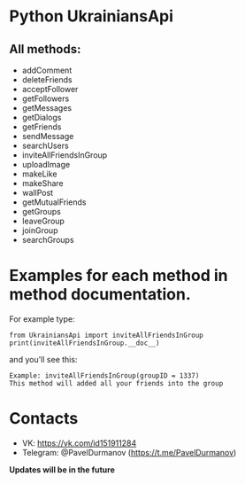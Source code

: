 # Python UkrainiansApi

## All methods:

* addComment
* deleteFriends
* acceptFollower
* getFollowers
* getMessages
* getDialogs
* getFriends
* sendMessage
* searchUsers
* inviteAllFriendsInGroup
* uploadImage
* makeLike
* makeShare
* wallPost
* getMutualFriends
* getGroups
* leaveGroup
* joinGroup
* searchGroups

# Examples for each method in method documentation.
For example type:
```
from UkrainiansApi import inviteAllFriendsInGroup
print(inviteAllFriendsInGroup.__doc__)
```
and you'll see this:
```
Example: inviteAllFriendsInGroup(groupID = 1337)
This method will added all your friends into the group
```
# Contacts
* VK: https://vk.com/id151911284
* Telegram: @PavelDurmanov (https://t.me/PavelDurmanov)

__Updates will be in the future__
